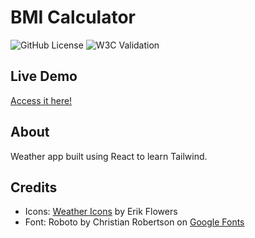# BMI Calculator

![GitHub License](https://img.shields.io/github/license/ednanf/React-BMI-Calculator)
![W3C Validation](https://img.shields.io/w3c-validation/html?targetUrl=https%3A%2F%2Fednanf-weather.vercel.app%2F)

## Live Demo

[Access it here!](https://ednanf-weather.vercel.app/)

## About

Weather app built using React to learn Tailwind.

## Credits

- Icons: [Weather Icons](https://erikflowers.github.io/weather-icons/) by Erik Flowers
- Font: Roboto by Christian Robertson on [Google Fonts](https://fonts.google.com/specimen/Roboto)
